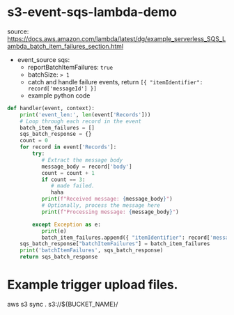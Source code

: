 # s3-event-sqs-lambda-demo

source: https://docs.aws.amazon.com/lambda/latest/dg/example_serverless_SQS_Lambda_batch_item_failures_section.html

- event_source sqs:
  - reportBatchItemFailures: `true`
  - batchSize: `> 1`
  - catch and handle failure events, return `[{ "itemIdentifier": record['messageId'] }]`
  - example python code
```python
def handler(event, context):
    print('event_len:', len(event['Records']))
    # Loop through each record in the event
    batch_item_failures = []
    sqs_batch_response = {}
    count = 0
    for record in event['Records']:
        try:
           # Extract the message body
           message_body = record['body']
           count = count + 1
           if count == 3:
              # made failed.
              haha
           print(f"Received message: {message_body}")
           # Optionally, process the message here
           print(f"Processing message: {message_body}")

        except Exception as e:
           print(e)
           batch_item_failures.append({ "itemIdentifier": record['messageId'] })
    sqs_batch_response["batchItemFailures"] = batch_item_failures
    print('batchItemFailures', sqs_batch_response)
    return sqs_batch_response
```

# Example trigger upload files.
aws s3 sync . s3://${BUCKET_NAME}/
